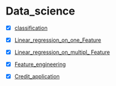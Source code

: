# Data_science
- [x] [classification](https://github.com/PAUL-OMIKUNLE/Data_science/blob/main/Supervised_learning/Classifiation.ipynb)
- [x] [Linear_regression_on_one_Feature](https://github.com/PAUL-OMIKUNLE/Data_science/blob/main/Supervised_learning/Linear_regression_on_one_Feature.ipynb)
- [x] [Linear_regression_on_multipl_ Feature](https://github.com/PAUL-OMIKUNLE/Data_science/blob/main/Supervised_learning/Linear_regression_on_multipl_%20Feature.ipynb)
- [x] [Feature_engineering](https://github.com/PAUL-OMIKUNLE/Data_science/blob/main/Supervised_learning/Feature_engineering.ipynb )
- [x] [Credit_application](https://github.com/PAUL-OMIKUNLE/Data_science/blob/main/Supervised_learning/PREDICTING_CREDIT_CARD_APPROVALS.ipynb )


